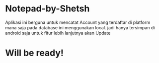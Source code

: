 # Notepad-by-Shetsh

Aplikasi ini berguna untuk mencatat Account yang terdaftar di platform mana saja pada database ini menggunakan local. jadi hanya tersimpan di android saja
untuk fitur lebih lanjutnya akan Update

<h1>Will be ready!</h1>
